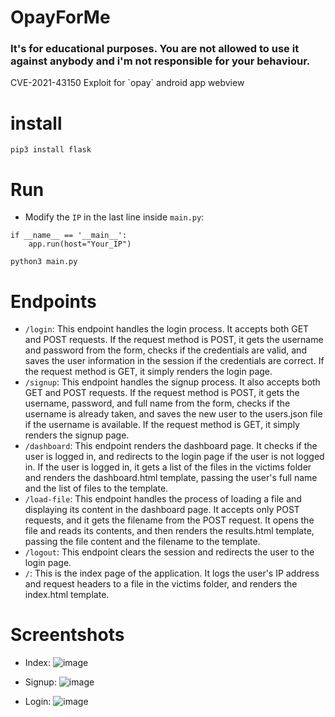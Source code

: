 # OpayForMe
<h3> It's for educational purposes. You are not allowed to use it against anybody and i'm not responsible for your behaviour.</h3>
CVE-2021-43150 Exploit for `opay` android app webview

# install
```
pip3 install flask
```
# Run

- Modify the `IP` in the last line inside `main.py`:
```
if __name__ == '__main__':
    app.run(host="Your_IP")
```

```
python3 main.py
```

# Endpoints
- `/login`: This endpoint handles the login process. It accepts both GET and POST requests. If the request method is POST, it gets the username and password from the form, checks if the credentials are valid, and saves the user information in the session if the credentials are correct. If the request method is GET, it simply renders the login page.  
- `/signup`: This endpoint handles the signup process. It also accepts both GET and POST requests. If the request method is POST, it gets the username, password, and full name from the form, checks if the username is already taken, and saves the new user to the users.json file if the username is available. If the request method is GET, it simply renders the signup page.
- `/dashboard`: This endpoint renders the dashboard page. It checks if the user is logged in, and redirects to the login page if the user is not logged in. If the user is logged in, it gets a list of the files in the victims folder and renders the dashboard.html template, passing the user's full name and the list of files to the template.      
- `/load-file`: This endpoint handles the process of loading a file and displaying its content in the dashboard page. It accepts only POST requests, and it gets the filename from the POST request. It opens the file and reads its contents, and then renders the results.html template, passing the file content and the filename to the template.      
- `/logout`: This endpoint clears the session and redirects the user to the login page.      
- `/`: This is the index page of the application. It logs the user's IP address and request headers to a file in the victims folder, and renders the index.html template.

# Screentshots
- Index:
![image](https://user-images.githubusercontent.com/62406753/210156621-7ee547b4-66da-44b8-a7c9-58b2728296cd.png)

- Signup:
![image](https://user-images.githubusercontent.com/62406753/210156630-08b5fdcc-7fa7-46e4-92f2-7fec8f38bf21.png)

- Login:
![image](https://user-images.githubusercontent.com/62406753/210156638-df3cff3e-ece8-4725-a8e6-913624000eea.png)
